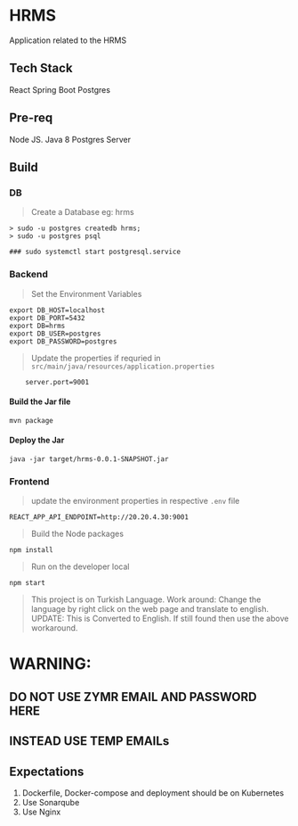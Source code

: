 # HRMS
Application related to the HRMS
## Tech Stack
React
Spring Boot
Postgres
## Pre-req
Node JS.
Java 8
Postgres Server

## Build
### DB
> Create a Database eg: hrms
``` 
> sudo -u postgres createdb hrms;
> sudo -u postgres psql

### sudo systemctl start postgresql.service
```
### Backend
> Set the Environment Variables
```
export DB_HOST=localhost
export DB_PORT=5432
export DB=hrms
export DB_USER=postgres
export DB_PASSWORD=postgres
```
> Update the properties if requried in `src/main/java/resources/application.properties`
```
    server.port=9001
```
#### Build the Jar file
``` mvn package ```
#### Deploy the Jar
``` java -jar target/hrms-0.0.1-SNAPSHOT.jar ```
### Frontend
> update the environment properties in respective `.env` file
``` 
REACT_APP_API_ENDPOINT=http://20.20.4.30:9001
```
> Build the Node packages
```
npm install
```
> Run on the developer local
```
npm start
```
> This project is on Turkish Language. 
> Work around: Change the language by right click on the web page and translate to english.
> UPDATE: This is Converted to English.  If still found then use the above workaround.

# WARNING:
## DO NOT USE ZYMR EMAIL AND PASSWORD HERE
## INSTEAD USE TEMP EMAILs

## Expectations
1. Dockerfile, Docker-compose and deployment should be on Kubernetes
2. Use Sonarqube
3. Use Nginx